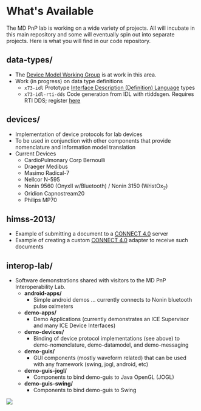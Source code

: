 What's Available
========

The MD PnP lab is working on a wide variety of projects.  All will incubate in this main repository and some will eventually spin out into separate projects.  Here is what you will find in our code repository.

data-types/
-------
* The [Device Model Working Group](DeviceModel) is at work in this area.
* Work (in progress) on data type definitions
    * <code>x73-idl</code>  Prototype [Interface Description (Definition) Language](http://en.wikipedia.org/wiki/Interface_description_language) types
    * <code>x73-idl-rti-dds</code>  Code generation from IDL with rtiddsgen. Requires RTI DDS; register [here](http://www.rti.com/downloads/rti-dds.html)

devices/
------
* Implementation of device protocols for lab devices
* To be used in conjunction with other components that provide nomenclature and information model translation
* Current Devices
    * CardioPulmonary Corp Bernoulli
    * Draeger Medibus
    * Masimo Radical-7
    * Nellcor N-595
    * Nonin 9560 (OnyxII w/Bluetooth) / Nonin 3150 (WristOx<sub>2</sub>)
    * Oridion Capnostream20
    * Philips MP70

himss-2013/
--------
* Example of submitting a document to a [CONNECT 4.0](http://www.connectopensource.org) server
* Example of creating a custom [CONNECT 4.0](http://www.connectopensource.org) adapter to receive such documents

interop-lab/
-------- 
* Software demonstrations shared with visitors to the MD PnP Interoperability Lab.
    * __android-apps/__
        * Simple android demos ... currently connects to Nonin bluetooth pulse oximeters
    * __demo-apps/__
        * Demo Applications (currently demonstrates an ICE Supervisor and many ICE Device Interfaces)
    * __demo-devices/__
        * Binding of device protocol implementations (see above) to demo-nomenclature, demo-datamodel, and demo-messaging
    * __demo-guis/__
        * GUI components (mostly waveform related) that can be used with any framework (swing, jogl, android, etc)
    * __demo-guis-jogl/__
        * Components to bind demo-guis to Java OpenGL (JOGL)
    * __demo-guis-swing/__
        * Components to bind demo-guis to Swing

![](https://build.openice.info/ht/?SOURCEFORGEMAINCODE)
